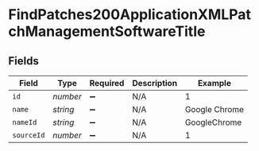 # FindPatches200ApplicationXMLPatchManagementSoftwareTitle


## Fields

| Field              | Type               | Required           | Description        | Example            |
| ------------------ | ------------------ | ------------------ | ------------------ | ------------------ |
| `id`               | *number*           | :heavy_minus_sign: | N/A                | 1                  |
| `name`             | *string*           | :heavy_minus_sign: | N/A                | Google Chrome      |
| `nameId`           | *string*           | :heavy_minus_sign: | N/A                | GoogleChrome       |
| `sourceId`         | *number*           | :heavy_minus_sign: | N/A                | 1                  |